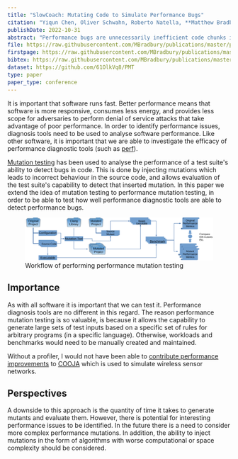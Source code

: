 ```yaml
---
title: "SlowCoach: Mutating Code to Simulate Performance Bugs"
citation: "Yiqun Chen, Oliver Schwahn, Roberto Natella, **Matthew Bradbury**, and Neeraj Suri. SlowCoach: Mutating Code to Simulate Performance Bugs. In *The 33rd IEEE International Symposium on Software Reliability Engineering*. Charlotte, North Carolina, USA, 31 October – 3 November 2022."
publishDate: 2022-10-31
abstract: "Performance bugs are unnecessarily inefficient code chunks in software codebases that cause prolonged execution times and degraded computational resource utilization. For performance bug diagnostics, tools that aid in the identification of said bugs, such as benchmarks and profilers, are commonly employed. However, due to factors such as insufficient workloads or ineffective benchmarks, software defects related to code inefficiencies are inherently difficult to diagnose. Hence, the capabilities of performance bug diagnostic tools are limited and performance bug instances may be missed. Traditional mutation testing (MT) is a technique for quantifying a test suite's ability to find functional bugs by mutating the code of the test subject. Similarly, we adopt performance mutation testing (PMT) to evaluate performance bug diagnostic tools and identify where improvements need to be made to a performance testing methodology. We carefully investigate the different performance bug fault models and how synthesized performance bugs based on these models can evaluate benchmarks and workload selection to help improve performance diagnostics. In this paper, we present the design of our PMT framework, SlowCoach, and evaluate it with over 1600 mutants from 4 real-world software projects."
file: https://raw.githubusercontent.com/MBradbury/publications/master/papers/ISSRE2022.pdf
firstpage: https://raw.githubusercontent.com/MBradbury/publications/master/firstpages/ISSRE2022.svg
bibtex: https://raw.githubusercontent.com/MBradbury/publications/master/bibtex/Chen_2022_SlowCoach_MutatingCode.bib
dataset: https://github.com/61OlkVq8/PMT
type: paper
paper_type: conference
---
```


It is important that software runs fast. Better performance means that software is more responsive, consumes less energy, and provides less scope for adversaries to perform denial of service attacks that take advantage of poor performance. In order to identify performance issues, diagnosis tools need to be used to analyse software performance. Like other software, it is important that we are able to investigate the efficacy of performance diagnostic tools (such as [perf](https://perf.wiki.kernel.org/index.php/Main_Page)).

[Mutation testing](https://ieeexplore.ieee.org/abstract/document/5487526) has been used to analyse the performance of a test suite's ability to detect bugs in code. This is done by injecting mutations which leads to incorrect behaviour in the source code, and allows evaluation of the test suite's capability to detect that inserted mutation. In this paper we extend the idea of mutation testing to performance mutation testing, in order to be able to test how well performance diagnostic tools are able to detect performance bugs.

<!-- readmore -->

<figure>
    <img src="/images/arch4-crop.svg" alt="Diagram showing the tasks to perform performance mutation testing, including using a mutation tool on source code to generate mutants which are then compiled and benchmarked, before finally being compared against the performance of the unmutated executable." />
    <figcaption>
    Workflow of performing performance mutation testing
    </figcaption>
</figure>

## Importance

As with all software it is important that we can test it. Performance diagnosis tools are no different in this regard. The reason performance mutation testing is so valuable, is because it allows the capability to generate large sets of test inputs based on a specific set of rules for arbitrary programs (in a specific language). Otherwise, workloads and benchmarks would need to be manually created and maintained.

Without a profiler, I would not have been able to [contribute performance improvements](https://github.com/contiki-ng/cooja/pull/25) to [COOJA](https://github.com/contiki-ng/cooja) which is used to simulate wireless sensor networks.

## Perspectives

A downside to this approach is the quantity of time it takes to generate mutants and evaluate them. However, there is potential for interesting performance issues to be identified. In the future there is a need to consider more complex performance mutations. In addition, the ability to inject mutations in the form of algorithms with worse computational or space complexity should be considered.
